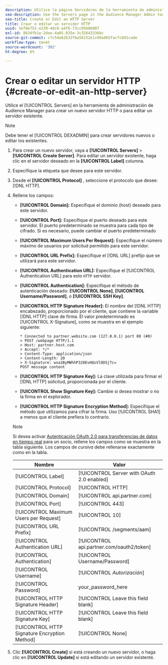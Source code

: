 ```yaml
---
description: Utilice la página Servidores de la herramienta de administración de Audience Manager para crear un nuevo servidor HTTP o para editar uno existente.
seo-description: Use the Servers page in the Audience Manager Admin tool to create a new HTTP server or to edit an existing server.
seo-title: Create or Edit an HTTP Server
title: Crear o editar un servidor HTTP
uuid: 1ef0e751-e239-4dc6-a4f6-73cc05686807
exl-id: 8b3dfb1e-2dee-4a05-835e-3c32643336bc
source-git-commit: c7c5da62b32f6a56152e1c09a965facfc601cade
workflow-type: tm+mt
source-wordcount: '302'
ht-degree: 6%

---
```


# Crear o editar un servidor HTTP {#create-or-edit-an-http-server}

Utilice el [!UICONTROL Servers] en la herramienta de administración de Audience Manager para crear un nuevo servidor HTTP o para editar un servidor existente.

>[!NOTE]
>
>Debe tener el [!UICONTROL DEXADMIN] para crear servidores nuevos o editar los existentes.

1. Para crear un nuevo servidor, vaya a **[!UICONTROL Servers]** > **[!UICONTROL Create Server]**. Para editar un servidor existente, haga clic en el servidor deseado en la **[!UICONTROL Label]** columna.
1. Especifique la etiqueta que desee para este servidor.
1. Desde el **[!UICONTROL Protocol]** , seleccione el protocolo que desee: [!DNL HTTP].
1. Rellene los campos:

   * **[!UICONTROL Domain]:** Especifique el dominio (host) deseado para este servidor.
   * **[!UICONTROL Port]:** Especifique el puerto deseado para este servidor. El puerto predeterminado se muestra para cada tipo de cifrado. Si es necesario, puede cambiar el puerto predeterminado
   * **[!UICONTROL Maximum Users Per Request]:** Especifique el número máximo de usuarios por solicitud permitido para este servidor.
   * **[!UICONTROL URL Prefix]:** Especifique el [!DNL URL] prefijo que se utilizará para este servidor.
   * **[!UICONTROL Authentication URL]:** Especifique el [!UICONTROL Authentication URL] para esto `HTTP` servidor.
   * **[!UICONTROL Authentication]:** Especifique el método de autenticación deseado: **[!UICONTROL None]**, **[!UICONTROL Username/Password]**, o **[!UICONTROL SSH Key]**.
   * **[!UICONTROL HTTP Signature Header]:** El nombre del [!DNL HTTP] encabezado, proporcionado por el cliente, que contiene la variable [!DNL HTTP] clave de firma. El valor predeterminado es [!UICONTROL X-Signature], como se muestra en el ejemplo siguiente:

      ```
      * Connected to partner.website.com (127.0.0.1) port 80 (#0)
      > POST /webpage HTTP/1.1
      > Host: partner.host.com
      > Accept: */*
      > Content-Type: application/json
      > Content-Length: 20
      > X-Signature: wxa2ByMWhhP328EvHQsVlOD5jTc=
      POST message content
      ```

   * **[!UICONTROL HTTP Signature Key]:** La clave utilizada para firmar el [!DNL HTTP] solicitud, proporcionada por el cliente.
   * **[!UICONTROL Show Signature Key]:** Cambie si desea mostrar o no la firma en el explorador.
   * **[!UICONTROL HTTP Signature Encryption Method]:** Especifique el método que utilizamos para cifrar la firma. Uso [!UICONTROL SHA1] a menos que el cliente prefiera lo contrario.

   >[!NOTE]
   >
   >Si desea activar [Autenticación OAuth 2.0 para transferencias de datos en tiempo real](https://experienceleague.adobe.com/docs/audience-manager/user-guide/implementation-integration-guides/receiving-audience-data/real-time-outbound-transfers/oauth-in-outbound-transfers.html?lang=en) para un socio, rellene los campos como se muestra en la tabla siguiente. Los campos de *cursiva* debe rellenarse exactamente como en la tabla.

   | Nombre  | Valor |
   |---|---|
   | [!UICONTROL Label] | [!UICONTROL Server with OAuth 2.0 enabled] |
   | [!UICONTROL Protocol] | [!UICONTROL HTTP] |
   | [!UICONTROL Domain] | [!UICONTROL api.partner.com] |
   | [!UICONTROL Port] | [!UICONTROL 443] |
   | [!UICONTROL Maximum Users per Request] | [!UICONTROL 10] |
   | [!UICONTROL URL Prefix] | [!UICONTROL /segments/aam] |
   | [!UICONTROL Authentication URL] | [!UICONTROL api.partner.com/oauth2/token] |
   | [!UICONTROL Authentication] | [!UICONTROL Username/Password] |
   | [!UICONTROL Username] | [!UICONTROL *Autorización*] |
   | [!UICONTROL Password] | your_password_here |
   | [!UICONTROL HTTP Signature Header] | [!UICONTROL Leave this field blank] |
   | [!UICONTROL HTTP Signature Key] | [!UICONTROL Leave this field blank] |
   | [!UICONTROL HTTP Signature Encryption Method] | [!UICONTROL None] |

1. Clic **[!UICONTROL Create]** si está creando un nuevo servidor, o haga clic en **[!UICONTROL Update]** si está editando un servidor existente.
